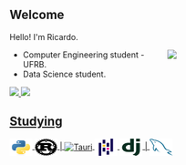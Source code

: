 
<div>
  <h2>Welcome</h2>
Hello! I'm Ricardo.

  <a href="https://www.linkedin.com/in/ricardtds/" target="_blank"><img width="45%" align="right" src="https://i.ibb.co/FBd7JVP/68747470733a2f2f692e6962622e636f2f5933343452534c2f657a6769662d332d3334316335353538616237372e676966.png" target="_blank"></a>
- Computer Engineering student - UFRB.
- Data Science student.
</div>

  
<div>
  <a href="https://github.com/Ricardtds">
  <img width="45%" src="https://github-readme-stats.vercel.app/api?username=ricardtds&show_icons=true&theme=merko&include_all_commits=true&count_private=true"/>
  <img width="45%" src="https://github-readme-stats.vercel.app/api/top-langs/?username=ricardtds&layout=compact&langs_count=5&theme=merko"/>
</div>
  
<!-- --- -->
  
## Studying

<div>
  <img align="center" alt="Python" height="30" width="40" src="https://raw.githubusercontent.com/devicons/devicon/master/icons/python/python-original.svg"/>
  <img align="center" alt="Rust" height="30" width="40" src="https://raw.githubusercontent.com/devicons/devicon/master/icons/rust/rust-original.svg"/>
  |
  <img align="center" alt="Tauri" height="30" width="40" src="https://raw.githubusercontent.com/tauri-apps/tauri/dev/app-icon.png"/>
  <img align="center" alt="Pandas" height="30" width="40" src="https://raw.githubusercontent.com/devicons/devicon/master/icons/pandas/pandas-original.svg"/>
  <img align="center" alt="Django" height="30" width="40" src="https://raw.githubusercontent.com/devicons/devicon/master/icons/django/django-plain.svg"/>
  |
  <img align="center" alt="MySQL" height="30" width="40" src="https://raw.githubusercontent.com/devicons/devicon/master/icons/mysql/mysql-original.svg"/>
</div>

